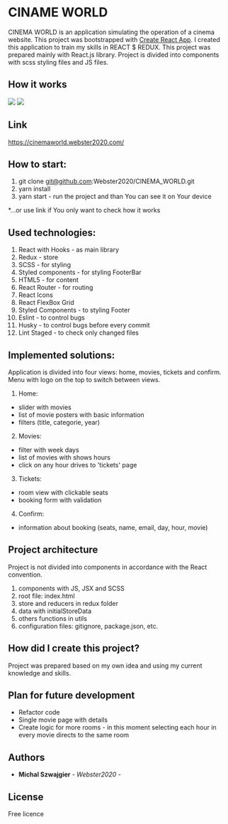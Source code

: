 # CINAME WORLD

CINEMA WORLD is an application simulating the operation of a cinema website. This project was bootstrapped with [Create React App](https://github.com/facebook/create-react-app). I created this application to train my skills in REACT $ REDUX. This project was prepared mainly with React.js library. Project is divided into components with scss styling files and JS files.

## How it works
![](CINEMA_WORLD_1.gif)
![](CINEMA_WORLD_2.gif)

## Link
https://cinemaworld.webster2020.com/

## How to start:
1. git clone git@github.com:Webster2020/CINEMA_WORLD.git
2. yarn install
3. yarn start - run the project and than You can see it on Your device

*...or use link if You only want to check how it works

## Used technologies:
 1. React with Hooks - as main library
 2. Redux - store
 3. SCSS - for styling
 4. Styled components - for styling FooterBar
 5. HTML5 - for content
 6. React Router - for routing
 7. React Icons
 8. React FlexBox Grid
 9. Styled Components - to styling Footer 
 10. Eslint - to control bugs
 11. Husky - to control bugs before every commit
 12. Lint Staged - to check only changed files

## Implemented solutions:
Application is divided into four views: home, movies, tickets and confirm. Menu with logo on the top to switch between views.
 1. Home:
 - slider with movies
 - list of movie posters with basic information
 - filters (title, categorie, year)
 2. Movies:
 - filter with week days
 - list of movies with shows hours
 - click on any hour drives to 'tickets' page
 3. Tickets: 
 - room view with clickable seats
 - booking form with validation
 4. Confirm:
 - information about booking (seats, name, email, day, hour, movie) 

## Project architecture
Project is not divided into components in accordance with the React convention.
 1. components with JS, JSX and SCSS
 2. root file: index.html
 3. store and reducers in redux folder
 4. data with initialStoreData
 5. others functions in utils
 6. configuration files: gitignore, package.json, etc.

## How did I create this project?
Project was prepared based on my own idea and using my current knowledge and skills.

## Plan for future development
- Refactor code
- Single movie page with details
- Create logic for more rooms - in this moment selecting each hour in every movie directs to the same room

## Authors
* **Michal Szwajgier** - *Webster2020* - 

## License
Free licence
